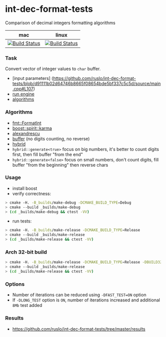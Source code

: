 int-dec-format-tests
====================

Comparison of decimal integers formatting algorithms

| mac                             | linux                          |
|---------------------------------|--------------------------------|
| [![Build Status][master]][repo] | [![Build Status][linux]][repo] |

[linux]: https://travis-ci.org/ruslo/int-dec-format-tests.png?branch=travis.linux
[master]: https://travis-ci.org/ruslo/int-dec-format-tests.png?branch=master
[repo]: https://travis-ci.org/ruslo/int-dec-format-tests

### Task
Convert vector of integer values to `char` buffer.

* [input parameters]
(https://github.com/ruslo/int-dec-format-tests/blob/d91111b02d64746b8665f08654bde5bf337c5c5d/source/main.cpp#L107)
* [run engine](https://github.com/ruslo/int-dec-format-tests/blob/master/source/Algos.hpp)
* [algorithms](https://github.com/ruslo/int-dec-format-tests/tree/master/source/algos)

### Algorithms
* [fmt::FormatInt](https://github.com/vitaut/format)
* [boost::spirit::karma](http://www.boost.org/doc/libs/1_55_0/libs/spirit/doc/html/spirit/karma.html)
* [alexandrescu](https://www.facebook.com/notes/facebook-engineering/three-optimization-tips-for-c/10151361643253920)
* [buffer](https://github.com/ruslo/int-dec-format-tests/blob/master/source/algos/format_buffer.hpp)
(no digits counting, no reverse)
* [hybrid](https://github.com/ruslo/int-dec-format-tests/blob/master/source/algos/hybrid.hpp)
 * `hybrid::generate<true>` focus on big numbers, it's better to count digits first, then fill buffer "from the end"
 * `hybrid::generate<false>` focus on small numbers, don't count digits, fill buffer "from the beginning"
then reverse chars

### Usage
* install boost
* verify correctness:
```bash
> cmake -H. -B_builds/make-debug -DCMAKE_BUILD_TYPE=Debug
> cmake --build _builds/make-debug
> (cd _builds/make-debug && ctest -VV)
```
* run tests:
```bash
> cmake -H. -B_builds/make-release -DCMAKE_BUILD_TYPE=Release
> cmake --build _builds/make-release
> (cd _builds/make-release && ctest -VV)
```

### Arch 32-bit build
```bash
> cmake -H. -B_builds/make-release -DCMAKE_BUILD_TYPE=Release -DBUILD32=ON
> cmake --build _builds/make-release
> (cd _builds/make-release && ctest -VV)
```

### Options
* Number of iterations can be reduced using `-DFAST_TEST=ON` option
* If `-DLONG_TEST` option is `ON`, number of iterations increased and additional `8Mb` test added

### Results
* https://github.com/ruslo/int-dec-format-tests/tree/master/results
